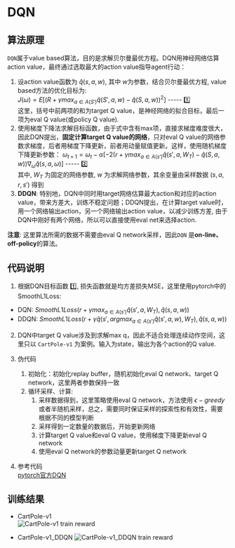 # DQN

## 算法原理
`DQN`属于value based算法，目的是求解贝尔曼最优方程。DQN用神经网络估算action value，最终通过选取最大的action value指导agent行动：  
1. 设action value函数为 $\hat{q} (s, a, w)$, 其中 $w$为参数，结合贝尔曼最优方程, value based方法的优化目标为:   
$J(\omega ) = E[{(R + \gamma max_{a\in A(S\prime )}\hat{q}(S\prime, a, w) - \hat{q}(S, a, w))}^{2}]$  ----- :one:  
这里，括号中前两项的和为target Q value，是神经网络的拟合目标，最后一项为eval Q value(或policy Q value).  
2. 使用梯度下降法求解目标函数，由于式中含有max项，直接求梯度难度很大，因此DQN提出，**固定计算target Q value的网络**，只对eval Q value的网络参数求梯度，后者用梯度下降更新，前者用动量赋值更新。这样，使用随机梯度下降更新参数：
$\omega_{t+1} = \omega_{t} - \alpha [-2(r+\gamma max_{a\in A(s\prime )}\hat{q}(s\prime, a, W_{T}) - \hat{q}(S, a, w))\nabla_{\omega} \hat{q}(s, a, \omega )]$  ----- :two:  
其中, $W_{T}$ 为固定的网络参数, $w$ 为求解网络参数，其余变量由采样数据 $(s, a, r, s\prime)$ 得到
3. **DDQN**: 特别地，DQN中同时用target网络估算最大action和对应的action value，带来方差大，训练不稳定问题；DDQN提出，在计算target value时，用一个网络输出action，另一个网络输出action value，以减少训练方差, 由于DQN中刚好有两个网络，所以可以直接使用eval net来选择action.

**注意**: 这里算法所需的数据不需要由eval Q network采样，因此`DQN` 是**on-line、off-policy**的算法。

## 代码说明
1. 根据DQN目标函数 :one:, 损失函数就是均方差损失MSE，这里使用pytorch中的SmoothL1Loss:
  - DQN: $SmoothL1Loss(r+\gamma max_{a\in A(s\prime )}\hat{q}(s\prime, a, W_{T}), \hat{q}(s, a, w))$  
  - DDQN: $SmoothL1Loss(r+\gamma \hat{q}(s\prime, argmax_{a\in A(s\prime )}\hat{q}(s\prime, a, w), W_{T}), \hat{q}(s, a, w))$  

2. DQN中target Q value涉及到求解max q，因此不适合处理连续动作空间，这里只以 `CartPole-v1` 为案例。输入为state，输出为各个action的Q value.
   
3. 伪代码
   1. 初始化：初始化replay buffer，随机初始化eval Q network、target Q network，这里两者参数保持一致
   2. 循环采样、计算:
      1. 采样数据得到，这里策略使用eval Q network，方法使用 $\epsilon - greedy$ 或者半随机采样，总之，需要同时保证采样的探索性和有效性，需要根据不同的模型判断
      2. 采样得到一定数量的数据后，开始更新网络
      3. 计算target Q value和eval Q value，使用梯度下降更新eval Q network
      4. 使用eval Q network的参数动量更新target Q network
4. 参考代码  
   [pytorch官方DQN](https://pytorch.org/tutorials/intermediate/reinforcement_q_learning.html)


## 训练结果
- CartPole-v1  
![CartPole-v1 train reward](https://github.com/iLovEing/hello_RL/blob/main/DQN/train_log/CartPole-v1_reward.png)

- CartPole-v1_DDQN
![CartPole-v1_DDQN train reward](https://github.com/iLovEing/hello_RL/blob/main/DQN/train_log/CartPole-v1-DDQN_reward.png)
